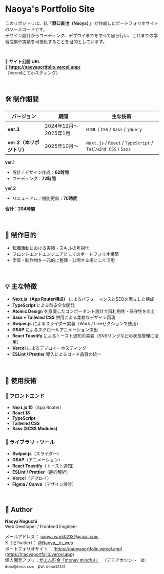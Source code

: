 # Naoya's Portfolio Site

このリポジトリは、私「**野口直也（Naoya）」** が作成したポートフォリオサイトのソースコードです。  
デザイン設計からコーディング、デプロイまでをすべて自ら行い、これまでの学習成果や実績を可視化することを目的としています。

<br >

📍 **サイト公開 URL**  
🔗 **https://naoyaportfolio.vercel.app/**  
（Vercelにてホスティング）

<br >

## 🛠 制作期間
| バージョン | 期間 | 主な技術 |
|-------------|------|-----------|
| **ver.1** | 2024年12月〜2025年1月 | `HTML` / `CSS` / `Sass` / `jQuery` |
| **ver.2（本リポジトリ）** | 2025年10月〜 | `Next.js` / `React` / `TypeScript` / `Tailwind CSS` / `Sass` |

**ver.1**
  - 設計 / デザイン作成：**62時間**  
  - コーディング：**72時間**   

**ver.2**  
  - リニューアル／機能更新：**70時間**

**合計：204時間**

<br >

## 🎯 制作目的

- 転職活動における実績・スキルの可視化  
- フロントエンドエンジニアとしてのポートフォリオ構築  
- 学習・制作物を一元的に整理・公開する場として活用  

<br >


## 💡 主な特徴

- **Next.js（App Router構成）** によるパフォーマンスとSEOを両立した構成  
- **TypeScript** による型安全な開発  
- **Atomic Design** を意識したコンポーネント設計で再利用性・保守性を向上  
- **Sass + Tailwind CSS** 併用による柔軟なデザイン再現  
- **Swiper.js** によるスライダー実装（Work / Likeセクションで使用）  
- **GSAP** によるスクロールアニメーション演出  
- **React Toastify** によるトースト通知の実装（SNSリンクなどの状態管理に活用）  
- **Vercel** によるデプロイ・ホスティング  
- **ESLint / Prettier** 導入によるコード品質の統一 

<br >

## 🔧 使用技術

### 🧱 フロントエンド
- **Next.js 15**（App Router）
- **React 18**
- **TypeScript**
- **Tailwind CSS**
- **Sass (SCSS Modules)**

### 🧩 ライブラリ・ツール
- **Swiper.js**（スライダー）
- **GSAP**（アニメーション）
- **React Toastify**（トースト通知）
- **ESLint / Prettier**（静的解析）
- **Vercel**（デプロイ）
- **Figma / Canva**（デザイン設計）

<br >

## 👤 Author

**Naoya Noguchi**  
Web Developer / Frontend Engineer  

メールアドレス： naoya.work0213@gmail.com  
X（旧Twitter）： [@Naoya__in_web](https://x.com/Naoya__in_web)  
ポートフォリオサイト： [https://naoyaportfolio.vercel.app](https://naoyaportfolio.vercel.app)   
個人開発アプリ：[がまん貯金「money mindful」](https://moneymindful-gamma.vercel.app/) 　（デモアカウント　id: `demo@demo.com`　pw: `demo1234`）
